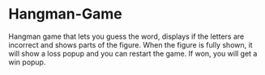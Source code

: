 # Hangman-Game
Hangman game that lets you guess the word, displays if the letters are incorrect and shows parts of the figure. When the figure is fully shown, it will show a loss popup and you can restart the game. If won, you will get a win popup.
